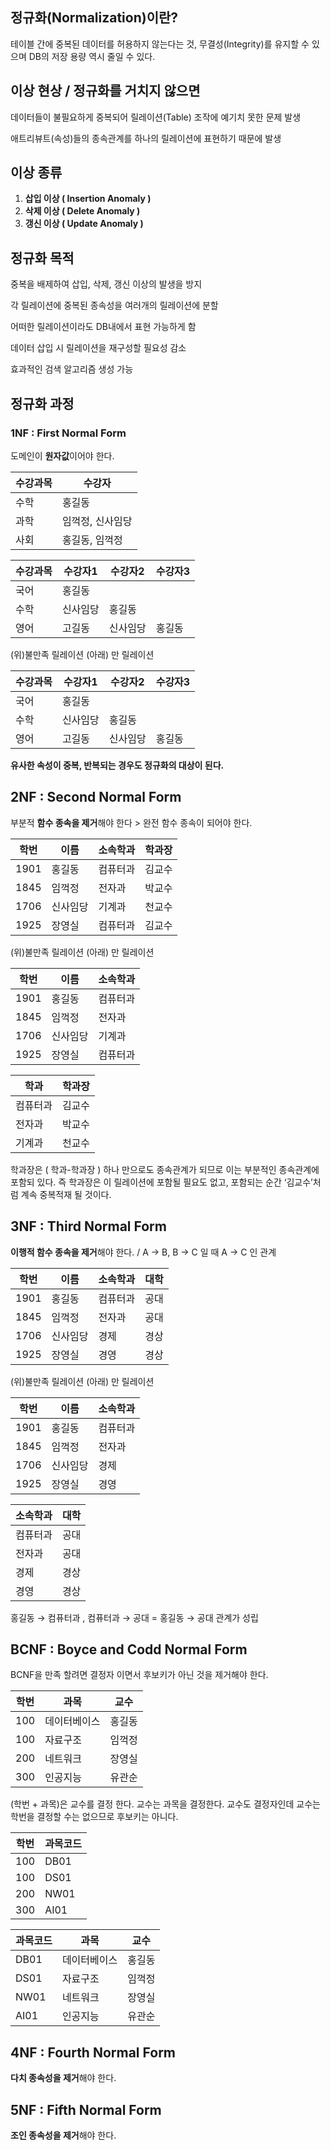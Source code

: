 ## ****정규화(Normalization)이란?****

테이블 간에 중복된 데이터를 허용하지 않는다는 것,  무결성(Integrity)를 유지할 수 있으며
DB의 저장 용량 역시 줄일 수 있다. 

## 이상 현상 / 정규화를 거치지 않으면

데이터들이 불필요하게 중복되어 릴레이션(Table) 조작에 예기치 못한 문제 발생

애트리뷰트(속성)들의 종속관계를 하나의 릴레이션에 표현하기 때문에 발생

## 이상 종류

1. **삽입 이상 ( Insertion Anomaly )**
2. **삭제 이상 ( Delete Anomaly )**
3. **갱신 이상 ( Update Anomaly )**

## 정규화 목적

중복을 배제하여 삽입, 삭제, 갱신 이상의 발생을 방지

각 릴레이션에 중복된 종속성을 여러개의 릴레이션에 분할

어떠한 릴레이션이라도 DB내에서 표현 가능하게 함

데이터 삽입 시 릴레이션을 재구성할 필요성 감소

효과적인 검색 알고리즘 생성 가능

## 정규화 과정

### 1NF : First Normal Form

도메인이 **원자값**이어야 한다.

| 수강과목 | 수강자 |
| --- | --- |
| 수학 | 홍길동 |
| 과학 | 임꺽정, 신사임당 |
| 사회 | 홍길동, 임꺽정 |

| 수강과목 | 수강자1 | 수강자2 | 수강자3 |
| --- | --- | --- | --- |
| 국어 | 홍길동 |  |  |
| 수학 | 신사임당 | 홍길동 |  |
| 영어 | 고길동 | 신사임당 | 홍길동 |

(위)불만족 릴레이션    (아래) 만 릴레이션

| 수강과목 | 수강자1 | 수강자2 | 수강자3 |
| --- | --- | --- | --- |
| 국어 | 홍길동 |  |  |
| 수학 | 신사임당 | 홍길동 |  |
| 영어 | 고길동 | 신사임당 | 홍길동 |

**유사한 속성이 중복, 반복되는 경우도 정규화의 대상이 된다.**

## 2NF : Second Normal Form

부분적 **함수 종속을 제거**해야 한다 > 완전 함수 종속이 되어야 한다.

| 학번 | 이름 | 소속학과 | 학과장 |
| --- | --- | --- | --- |
| 1901 | 홍길동 | 컴퓨터과 | 김교수 |
| 1845 | 임꺽정 | 전자과 | 박교수 |
| 1706 | 신사임당 | 기계과 | 천교수 |
| 1925 | 장영실 | 컴퓨터과 | 김교수 |

(위)불만족 릴레이션    (아래) 만 릴레이션

| 학번 | 이름 | 소속학과 |
| --- | --- | --- |
| 1901 | 홍길동 | 컴퓨터과 |
| 1845 | 임꺽정 | 전자과 |
| 1706 | 신사임당 | 기계과 |
| 1925 | 장영실 | 컴퓨터과 |

| 학과 | 학과장 |
| --- | --- |
| 컴퓨터과 | 김교수 |
| 전자과 | 박교수 |
| 기계과 | 천교수 |

학과장은 ( 학과-학과장 ) 하나 만으로도 종속관계가 되므로 이는 부분적인 종속관계에
포함되 있다.  즉 학과장은 이 릴레이션에 포함될 필요도 없고, 포함되는 순간 ‘김교수’처럼
계속 중복적재 될 것이다.

## 3NF : Third Normal Form

**이행적 함수 종속을 제거**해야 한다. / A → B, B → C 일 때 A → C 인 관계

| 학번 | 이름 | 소속학과 | 대학 |
| --- | --- | --- | --- |
| 1901 | 홍길동 | 컴퓨터과 | 공대 |
| 1845 | 임꺽정 | 전자과 | 공대 |
| 1706 | 신사임당 | 경제 | 경상 |
| 1925 | 장영실 | 경영 | 경상 |

(위)불만족 릴레이션    (아래) 만 릴레이션

| 학번 | 이름 | 소속학과 |
| --- | --- | --- |
| 1901 | 홍길동 | 컴퓨터과 |
| 1845 | 임꺽정 | 전자과 |
| 1706 | 신사임당 | 경제 |
| 1925 | 장영실 | 경영 |

| 소속학과 | 대학 |
| --- | --- |
| 컴퓨터과 | 공대 |
| 전자과 | 공대 |
| 경제 | 경상 |
| 경영 | 경상 |

홍길동 → 컴퓨터과 , 컴퓨터과 → 공대 = 홍길동 → 공대 관계가 성립

## BCNF : Boyce and Codd Normal Form

BCNF을 만족 할려면 결정자 이면서 후보키가 아닌 것을 제거해야 한다.

| 학번 | 과목 | 교수 |
| --- | --- | --- |
| 100 | 데이터베이스 | 홍길동 |
| 100 | 자료구조 | 임꺽정 |
| 200 | 네트워크 | 장영실 |
| 300 | 인공지능 | 유관순 |

(학번 + 과목)은 교수를 결정 한다.
교수는 과목을 결정한다.
교수도 결정자인데 교수는 학번을 결정할 수는 없으므로 후보키는 아니다.

| 학번 | 과목코드 |
| --- | --- |
| 100 | DB01 |
| 100 | DS01 |
| 200 | NW01 |
| 300 | AI01 |

| 과목코드 | 과목 | 교수 |
| --- | --- | --- |
| DB01 | 데이터베이스 | 홍길동 |
| DS01 | 자료구조 | 임꺽정 |
| NW01 | 네트워크 | 장영실 |
| AI01 | 인공지능 | 유관순 |

## 4NF : Fourth Normal Form

**다치 종속성을 제거**해야 한다.

## 5NF : Fifth Normal Form

**조인 종속성을 제거**해야 한다.
